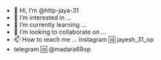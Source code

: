 - 👋 Hi, I’m @http-jaya-31
- 👀 I’m interested in ...
- 🌱 I’m currently learning ...
- 💞️ I’m looking to collaborate on ...
- 📫 How to reach me ... instagram 🆔 jayesh_31_op
- telegram 🆔 @madara69op

<!---
http-jaya-31/http-jaya-31 is a ✨ special ✨ repository because its `README.md` (this file) appears on your GitHub profile.
You can click the Preview link to take a look at your changes.
--->
